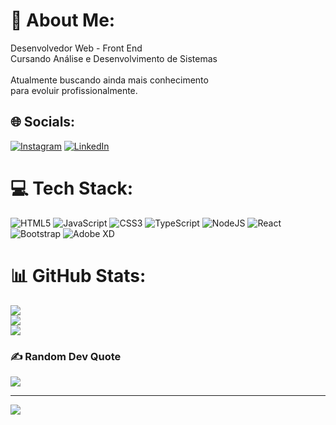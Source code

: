 # 💫 About Me:
Desenvolvedor Web - Front End<br>Cursando Análise e Desenvolvimento de Sistemas<br><br>Atualmente buscando ainda mais conhecimento <br>para evoluir profissionalmente.


## 🌐 Socials:
[![Instagram](https://img.shields.io/badge/Instagram-%23E4405F.svg?logo=Instagram&logoColor=white)](https://instagram.com/joaovictorgr16) [![LinkedIn](https://img.shields.io/badge/LinkedIn-%230077B5.svg?logo=linkedin&logoColor=white)](https://linkedin.com/in/joao-victorbittencourt) 

# 💻 Tech Stack:
![HTML5](https://img.shields.io/badge/html5-%23E34F26.svg?style=for-the-badge&logo=html5&logoColor=white) ![JavaScript](https://img.shields.io/badge/javascript-%23323330.svg?style=for-the-badge&logo=javascript&logoColor=%23F7DF1E) ![CSS3](https://img.shields.io/badge/css3-%231572B6.svg?style=for-the-badge&logo=css3&logoColor=white) ![TypeScript](https://img.shields.io/badge/typescript-%23007ACC.svg?style=for-the-badge&logo=typescript&logoColor=white) ![NodeJS](https://img.shields.io/badge/node.js-6DA55F?style=for-the-badge&logo=node.js&logoColor=white) ![React](https://img.shields.io/badge/react-%2320232a.svg?style=for-the-badge&logo=react&logoColor=%2361DAFB) ![Bootstrap](https://img.shields.io/badge/bootstrap-%23563D7C.svg?style=for-the-badge&logo=bootstrap&logoColor=white) ![Adobe XD](https://img.shields.io/badge/Adobe%20XD-470137?style=for-the-badge&logo=Adobe%20XD&logoColor=#FF61F6)
# 📊 GitHub Stats:
![](https://github-readme-stats.vercel.app/api?username=joao-bittencourtgross&theme=gotham&hide_border=false&include_all_commits=true&count_private=true)<br/>
![](https://github-readme-streak-stats.herokuapp.com/?user=joao-bittencourtgross&theme=gotham&hide_border=false)<br/>
![](https://github-readme-stats.vercel.app/api/top-langs/?username=joao-bittencourtgross&theme=gotham&hide_border=false&include_all_commits=true&count_private=true&layout=compact)

### ✍️ Random Dev Quote
![](https://quotes-github-readme.vercel.app/api?type=horizontal&theme=radical)

---
[![](https://visitcount.itsvg.in/api?id=joao-bittencourtgross&icon=0&color=0)](https://visitcount.itsvg.in)

<!-- Proudly created with GPRM ( https://gprm.itsvg.in ) -->
